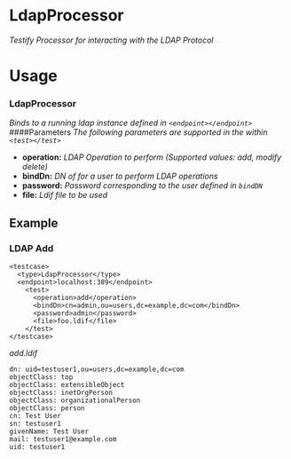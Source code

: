 LdapProcessor
========================
*Testify Processor for interacting with the LDAP Protocol*
# Usage
### LdapProcessor
  *Binds to a running ldap instance defined in `<endpoint></endpoint>`*
####Parameters
  *The following parameters are supported in the within `<test></test>`*

* **operation:**   _LDAP Operation to perform (Supported values: add, modify delete)_
* **bindDn:**       _DN of for a user to perform LDAP operations_
* **password:**     _Password corresponding to the user defined in `bindDN`_
* **file:**         _Ldif file to be used_

## Example
### LDAP Add

    <testcase>
      <type>LdapProcessor</type>
      <endpoint>localhost:389</endpoint>
        <test>
          <operation>add</operation>
          <bindDn>cn=admin,ou=users,dc=example,dc=com</bindDn>
          <password>admin</password>
          <file>foo.ldif</file>
        </test>
    </testcase>

*add.ldif*

    dn: uid=testuser1,ou=users,dc=example,dc=com
    objectClass: top
    objectClass: extensibleObject
    objectClass: inetOrgPerson
    objectClass: organizationalPerson
    objectClass: person
    cn: Test User
    sn: testuser1
    givenName: Test User
    mail: testuser1@example.com
    uid: testuser1
